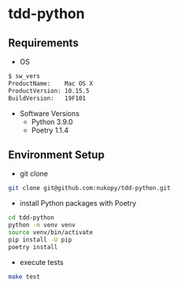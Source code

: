 # tdd-python

## Requirements

- OS

```sh
$ sw_vers
ProductName:    Mac OS X
ProductVersion: 10.15.5
BuildVersion:   19F101
```

- Software Versions
  - Python 3.9.0
  - Poetry 1.1.4

## Environment Setup

- git clone

```sh
git clone git@github.com:nukopy/tdd-python.git
```

- install Python packages with Poetry

```sh
cd tdd-python
python -m venv venv
source venv/bin/activate
pip install -U pip
poetry install
```

- execute tests

```sh
make test
```
